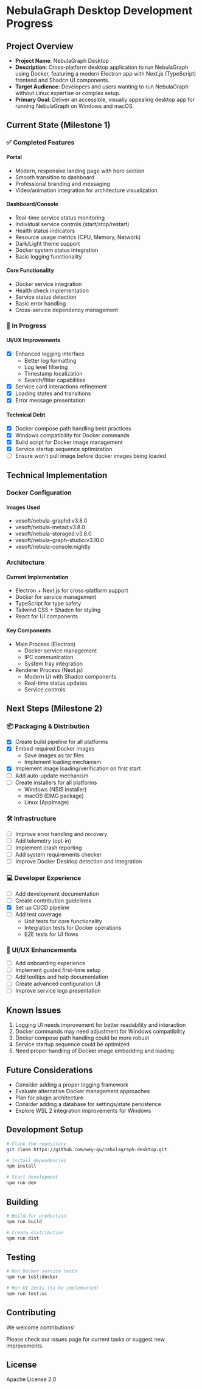 # NebulaGraph Desktop Development Progress

## Project Overview

- **Project Name**: NebulaGraph Desktop
- **Description**: Cross-platform desktop application to run NebulaGraph using Docker, featuring a modern Electron app with Next.js (TypeScript) frontend and Shadcn UI components.
- **Target Audience**: Developers and users wanting to run NebulaGraph without Linux expertise or complex setup.
- **Primary Goal**: Deliver an accessible, visually appealing desktop app for running NebulaGraph on Windows and macOS.

## Current State (Milestone 1)

### ✅ Completed Features

#### Portal

- Modern, responsive landing page with hero section
- Smooth transition to dashboard
- Professional branding and messaging
- Video/animation integration for architecture visualization

#### Dashboard/Console

- Real-time service status monitoring
- Individual service controls (start/stop/restart)
- Health status indicators
- Resource usage metrics (CPU, Memory, Network)
- Dark/Light theme support
- Docker system status integration
- Basic logging functionality

#### Core Functionality

- Docker service integration
- Health check implementation
- Service status detection
- Basic error handling
- Cross-service dependency management

### 🔄 In Progress

#### UI/UX Improvements

- [x] Enhanced logging interface
  - Better log formatting
  - Log level filtering
  - Timestamp localization
  - Search/filter capabilities
- [x] Service card interactions refinement
- [x] Loading states and transitions
- [x] Error message presentation

#### Technical Debt

- [x] Docker compose path handling best practices
- [x] Windows compatibility for Docker commands
- [x] Build script for Docker image management
- [x] Service startup sequence optimization
- [ ] Ensure won't pull image before docker images being loaded

## Technical Implementation

### Docker Configuration

#### Images Used

- vesoft/nebula-graphd:v3.8.0
- vesoft/nebula-metad:v3.8.0
- vesoft/nebula-storaged:v3.8.0
- vesoft/nebula-graph-studio:v3.10.0
- vesoft/nebula-console:nightly

### Architecture

#### Current Implementation

- Electron + Next.js for cross-platform support
- Docker for service management
- TypeScript for type safety
- Tailwind CSS + Shadcn for styling
- React for UI components

#### Key Components

- Main Process (Electron)
  - Docker service management
  - IPC communication
  - System tray integration
- Renderer Process (Next.js)
  - Modern UI with Shadcn components
  - Real-time status updates
  - Service controls

## Next Steps (Milestone 2)

### 📦 Packaging & Distribution

- [x] Create build pipeline for all platforms
- [x] Embed required Docker images
  - Save images as tar files
  - Implement loading mechanism
- [x] Implement image loading/verification on first start
- [ ] Add auto-update mechanism
- [ ] Create installers for all platforms
  - Windows (NSIS installer)
  - macOS (DMG package)
  - Linux (AppImage)

### 🛠 Infrastructure

- [ ] Improve error handling and recovery
- [ ] Add telemetry (opt-in)
- [ ] Implement crash reporting
- [ ] Add system requirements checker
- [ ] Improve Docker Desktop detection and integration

### 💻 Developer Experience

- [ ] Add development documentation
- [ ] Create contribution guidelines
- [x] Set up CI/CD pipeline
- [ ] Add test coverage
  - Unit tests for core functionality
  - Integration tests for Docker operations
  - E2E tests for UI flows

### 🎨 UI/UX Enhancements

- [ ] Add onboarding experience
- [ ] Implement guided first-time setup
- [ ] Add tooltips and help documentation
- [ ] Create advanced configuration UI
- [ ] Improve service logs presentation

## Known Issues

1. Logging UI needs improvement for better readability and interaction
2. Docker commands may need adjustment for Windows compatibility
3. Docker compose path handling could be more robust
4. Service startup sequence could be optimized
5. Need proper handling of Docker image embedding and loading

## Future Considerations

- Consider adding a proper logging framework
- Evaluate alternative Docker management approaches
- Plan for plugin architecture
- Consider adding a database for settings/state persistence
- Explore WSL 2 integration improvements for Windows

## Development Setup

```bash
# Clone the repository
git clone https://github.com/wey-gu/nebulagraph-desktop.git

# Install dependencies
npm install

# Start development
npm run dev
```

## Building

```bash
# Build for production
npm run build

# Create distribution
npm run dist
```

## Testing

```bash
# Run Docker service tests
npm run test:docker

# Run UI tests (to be implemented)
npm run test:ui
```

## Contributing

We welcome contributions!

Please check our issues page for current tasks or suggest new improvements.

## License

Apache License 2.0
